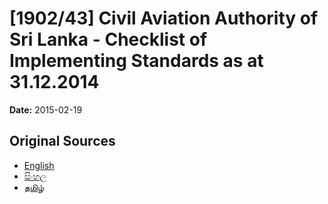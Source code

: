 # [1902/43] Civil Aviation Authority of Sri Lanka - Checklist of Implementing Standards as at 31.12.2014

**Date:** 2015-02-19

## Original Sources

- [English](https://documents.gov.lk/view/extra-gazettes/2015/2/1902-43_E.pdf)
- [සිංහල](https://documents.gov.lk/view/extra-gazettes/2015/2/1902-43_S.pdf)
- [தமிழ்](https://documents.gov.lk/view/extra-gazettes/2015/2/1902-43_T.pdf)
